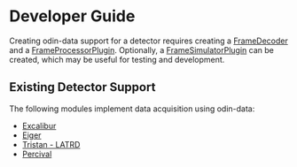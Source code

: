 # Developer Guide

Creating odin-data support for a detector requires creating a
[FrameDecoder](development/frame_decoder) and a
[FrameProcessorPlugin](development/frame_processor_plugin). Optionally, a
[FrameSimulatorPlugin](development/frame_simulator_plugin) can be created,
which may be useful for testing and development.


## Existing Detector Support

The following modules implement data acquisition using odin-data:

-  [Excalibur](https://github.com/dls-controls/excalibur-detector)
-  [Eiger](https://github.com/dls-controls/eiger-detector)
-  [Tristan - LATRD](https://github.com/dls-controls/tristan-detector)
-  [Percival](https://github.com/percival-detector/percival-detector)
